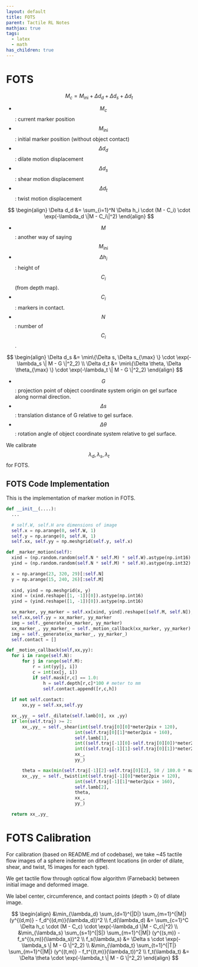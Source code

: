 ```yaml
---
layout: default
title: FOTS
parent: Tactile RL Notes
mathjax: true
tags: 
  - latex
  - math
has_children: true
---
```



# FOTS

$$
\begin{equation}
M_c = M_{\text{ini}} + \Delta d_d + \Delta d_s + \Delta d_t
\end{equation}
$$

- $$M_c$$: current marker position
- $$M_{\text{ini}}$$: initial marker position (without object contact)
- $$\Delta d_d$$: dilate motion displacement
- $$\Delta d_s$$: shear motion displacement
- $$\Delta d_t$$: twist motion displacement

$$
\begin{align}
\Delta d_d &= \sum_{i=1}^N \Delta h_i \cdot (M - C_i) \cdot \exp(-\lambda_d \|M - C_i\|^2)
\end{align}
$$

- $$M$$: another way of saying $$M_{\text{ini}}$$
- $$\Delta h_i$$: height of $$C_i$$ (from depth map).
- $$C_i$$: markers in contact.
- $$N$$: number of $$C_i$$.

$$
\begin{align}
\Delta d_s &= \min\{\Delta s, \Delta s_{\max} \} \cdot \exp(-\lambda_s \| M - G \|^2_2) \\
\Delta d_t &= \min\{\Delta \theta, \Delta \theta_{\max} \} \cdot \exp(-\lambda_t \| M - G \|^2_2)
\end{align}
$$

- $$G$$: projection point of object coordinate system origin on gel surface along normal direction.
- $$\Delta s$$: translation distance of G relative to gel surface.
- $$\Delta \theta$$: rotation angle of object coordinate system relative to gel surface.

We calibrate $$\lambda_d, \lambda_s, \lambda_t$$ for FOTS.

## FOTS Code Implementation

This is the implementation of marker motion in FOTS.

```python
def __init__(....):
  ...

  # self.W, self.H are dimensions of image
  self.x = np.arange(0, self.W, 1)
  self.y = np.arange(0, self.H, 1)
  self.xx, self.yy = np.meshgrid(self.y, self.x)

def _marker_motion(self):
  xind = (np.random.random(self.N * self.M) * self.W).astype(np.int16)
  yind = (np.random.random(self.N * self.M) * self.H).astype(np.int32)

  x = np.arange(23, 320, 29)[:self.N]
  y = np.arange(15, 240, 26)[:self.M]
  
  xind, yind = np.meshgrid(x, y)
  xind = (xind.reshape([1, -1])[0]).astype(np.int16)
  yind = (yind.reshape([1, -1])[0]).astype(np.int16)

  xx_marker, yy_marker = self.xx[xind, yind].reshape([self.M, self.N]), self.yy[xind, yind].reshape([self.M, self.N])
  self.xx,self.yy = xx_marker, yy_marker
  img = self._generate(xx_marker, yy_marker)
  xx_marker_, yy_marker_ = self._motion_callback(xx_marker, yy_marker)
  img = self._generate(xx_marker_, yy_marker_)
  self.contact = []

def _motion_callback(self,xx,yy):
  for i in range(self.N):
      for j in range(self.M):
          r = int(yy[j, i])
          c = int(xx[j, i])
          if self.mask[r,c] == 1.0:
              h = self.depth[r,c]*100 # meter to mm
              self.contact.append([r,c,h])
  
  if not self.contact:
      xx,yy = self.xx,self.yy

  xx_,yy_ = self._dilate(self.lamb[0], xx ,yy)
  if len(self.traj) >= 2:
      xx_,yy_ = self._shear(int(self.traj[0][0]*meter2pix + 120), 
                          int(self.traj[0][1]*meter2pix + 160),
                          self.lamb[1],
                          int((self.traj[-1][0]-self.traj[0][0])*meter2pix),
                          int((self.traj[-1][1]-self.traj[0][1])*meter2pix),
                          xx_,
                          yy_)

      theta = max(min(self.traj[-1][2]-self.traj[0][2], 50 / 180.0 * math.pi), -50 / 180.0 * math.pi)
      xx_,yy_ = self._twist(int(self.traj[-1][0]*meter2pix + 120), 
                          int(self.traj[-1][1]*meter2pix + 160),
                          self.lamb[2],
                          theta,
                          xx_,
                          yy_)

  return xx_,yy_
```

# FOTS Calibration

For calibration (based on README.md of codebase), we take ~45 tactile flow images of a sphere indenter on different locations (in order of dilate, shear, and twist, 15 images for each type).

We get tactile flow through optical flow algorithm (Farneback) between initial image and deformed image.

We label center, circumference, and contact points (depth > 0) of dilate image. 


$$
\begin{align}
&\min_{\lambda_d} \sum_{d=1}^{|D|} \sum_{m=1}^{|M|} (y^{(d,m)} - f_d^{(d,m)}(\lambda_d))^2 \\
f_d(\lambda_d) &= \sum_{c=1}^C \Delta h_c \cdot (M - C_c) \cdot \exp(-\lambda_d \|M - C_c\|^2) \\
&\min_{\lambda_s} \sum_{s=1}^{|S|} \sum_{m=1}^{|M|} (y^{(s,m)} - f_s^{(s,m)}(\lambda_s))^2 \\
f_s(\lambda_s) &= \Delta s \cdot \exp(-\lambda_s \| M - G \|^2_2) \\
&\min_{\lambda_t} \sum_{t=1}^{|T|} \sum_{m=1}^{|M|} (y^{(t,m)} - f_t^{(t,m)}(\lambda_t))^2 \\
f_t(\lambda_t) &= \Delta \theta \cdot \exp(-\lambda_t \| M - G \|^2_2)
\end{align}
$$